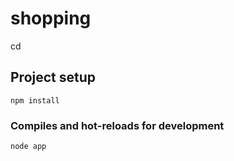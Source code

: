 # shopping

cd

## Project setup

```
npm install
```

### Compiles and hot-reloads for development

```
node app
```
